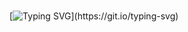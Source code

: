 # <div align="center">
[![Typing SVG](https://readme-typing-svg.herokuapp.com?font=Arial+Script&weight=500&size=20&duration=9000&pause=3000&color=000000&width=700&lines=Welcome+to+team+that+is+coding+Application+Maker...)](https://git.io/typing-svg)
</div>   




